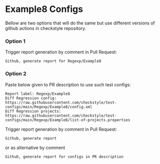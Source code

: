 # Example8 Configs

Bellow are two options that will do the same but use different versions
of github actions in checkstyle repository.


### Option 1
Trigger report generation by comment in Pull Request:
```
Github, generate report for Regexp/Example8
```

### Option 2

Paste below given to PR description to use such test configs:
```
Report label: Regexp/Example8
Diff Regression config: https://raw.githubusercontent.com/checkstyle/test-configs/main/Regexp/Example8/config.xml
Diff Regression projects: https://raw.githubusercontent.com/checkstyle/test-configs/main/Regexp/Example8/list-of-projects.properties
```

Trigger report generation by comment in Pull Request:
```
Github, generate report
```
or as alternative by comment
```
Github, generate report for configs in PR description
```
